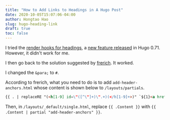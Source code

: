 ```yaml
---
title: "How to Add Links to Headings in A Hugo Post"
date: 2020-10-05T15:07:06-04:00
author: Hongtao Hao
slug: hugo-heading-link
draft: true
toc: false
---
```


I tried the [render hooks for headings](https://gohugo.io/getting-started/configuration-markup#heading-link-example), a [new feature released](https://gohugo.io/news/0.71.0-relnotes/) in Hugo 0.71. However, it didn't work for me. 

I then go back to the solution suggested by [frerich](https://github.com/gohugoio/hugo/issues/6713#issue-545589375). It worked. 

I changed the `&para;` to `#`. 

According to frerich, what you need to do is to add `add-header-anchors.html` whose content is shown below to `/layouts/partials`.

```html
{{ . | replaceRE "(<h[1-9] id=\"([^\"]+)\".+)(</h[1-9]+>)" `${1}<a href="#${2}" class="header-anchor" ariaLabel="Anchor">&para;</a>${3}` | safeHTML }}
``` 

Then, in `/layouts/_default/single.html`, replace  `{{ .Content }}` with `{{ .Content | partial "add-header-anchors" }}`.

